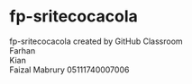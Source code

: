 # fp-sritecocacola
fp-sritecocacola created by GitHub Classroom
<br>
Farhan<br>
Kian<br>
Faizal Mabrury 05111740007006
